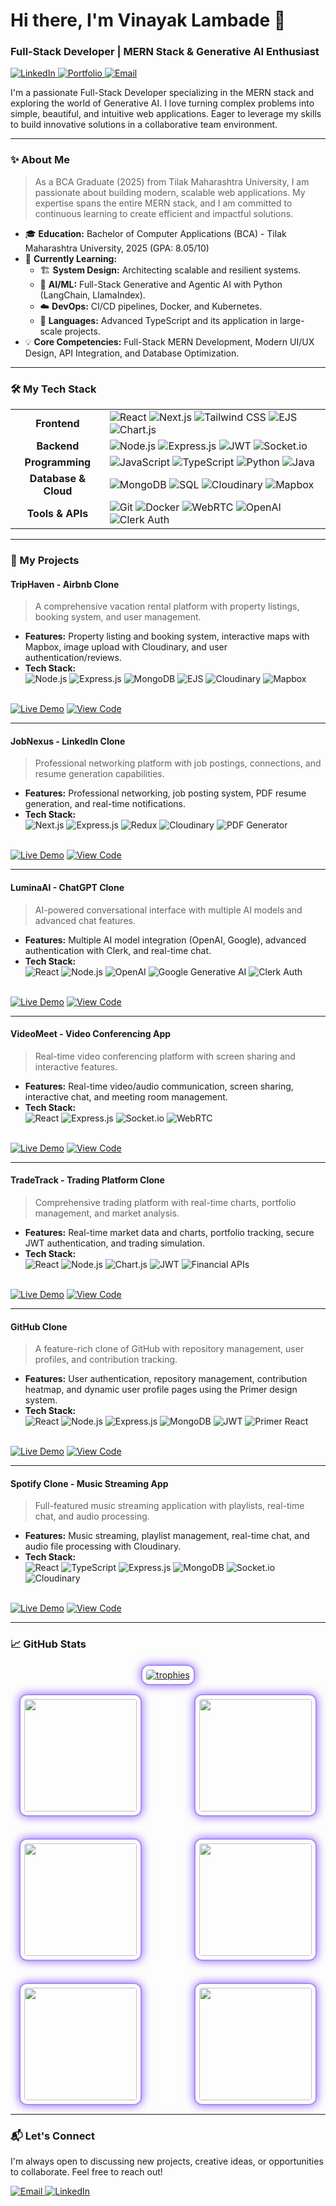 # Hi there, I'm Vinayak Lambade 👋

### Full-Stack Developer | MERN Stack & Generative AI Enthusiast

<p align="left">
  <a href="https://linkedin.com/in/vinayaklambade" target="_blank">
    <img src="https://img.shields.io/badge/LinkedIn-0077B5?style=for-the-badge&logo=linkedin&logoColor=white" alt="LinkedIn"/>
  </a>
  <a href="https://vinayak-s-portfolio.vercel.app" target="_blank">
    <img src="https://img.shields.io/badge/Portfolio-255E63?style=for-the-badge&logo=hugo&logoColor=white" alt="Portfolio"/>
  </a>
  <a href="mailto:vinayaklambade66593@gmail.com">
    <img src="https://img.shields.io/badge/Email-D14836?style=for-the-badge&logo=gmail&logoColor=white" alt="Email"/>
  </a>
</p>

I'm a passionate Full-Stack Developer specializing in the MERN stack and exploring the world of Generative AI. I love turning complex problems into simple, beautiful, and intuitive web applications. Eager to leverage my skills to build innovative solutions in a collaborative team environment.

---

### ✨ About Me

> As a BCA Graduate (2025) from Tilak Maharashtra University, I am passionate about building modern, scalable web applications. My expertise spans the entire MERN stack, and I am committed to continuous learning to create efficient and impactful solutions.

- 🎓 **Education:** Bachelor of Computer Applications (BCA) - Tilak Maharashtra University, 2025 (GPA: 8.05/10)
- 🌱 **Currently Learning:**
    - 🏗️ **System Design:** Architecting scalable and resilient systems.
    - 🤖 **AI/ML:** Full-Stack Generative and Agentic AI with Python (LangChain, LlamaIndex).
    - ☁️ **DevOps:** CI/CD pipelines, Docker, and Kubernetes.
    - 🔧 **Languages:** Advanced TypeScript and its application in large-scale projects.
- 💡 **Core Competencies:** Full-Stack MERN Development, Modern UI/UX Design, API Integration, and Database Optimization.

---

### 🛠️ My Tech Stack

<table>
  <tr>
    <td align="center"><strong>Frontend</strong></td>
    <td>
      <img src="https://img.shields.io/badge/React-20232A?style=for-the-badge&logo=react&logoColor=61DAFB" alt="React"/>
      <img src="https://img.shields.io/badge/Next.js-000000?style=for-the-badge&logo=nextdotjs&logoColor=white" alt="Next.js"/>
      <img src="https://img.shields.io/badge/Tailwind_CSS-38B2AC?style=for-the-badge&logo=tailwind-css&logoColor=white" alt="Tailwind CSS"/>
      <img src="https://img.shields.io/badge/EJS-A91E50?style=for-the-badge&logo=ejs&logoColor=white" alt="EJS"/>
      <img src="https://img.shields.io/badge/Chart.js-FF6384?style=for-the-badge&logo=chartdotjs&logoColor=white" alt="Chart.js"/>
    </td>
  </tr>
  <tr>
    <td align="center"><strong>Backend</strong></td>
    <td>
      <img src="https://img.shields.io/badge/Node.js-339933?style=for-the-badge&logo=nodedotjs&logoColor=white" alt="Node.js"/>
      <img src="https://img.shields.io/badge/Express.js-000000?style=for-the-badge&logo=express&logoColor=white" alt="Express.js"/>
      <img src="https://img.shields.io/badge/JWT-000000?style=for-the-badge&logo=jsonwebtokens&logoColor=white" alt="JWT"/>
      <img src="https://img.shields.io/badge/Socket.io-010101?style=for-the-badge&logo=socketdotio&logoColor=white" alt="Socket.io"/>
    </td>
  </tr>
    <tr>
    <td align="center"><strong>Programming</strong></td>
    <td>
      <img src="https://img.shields.io/badge/JavaScript-F7DF1E?style=for-the-badge&logo=javascript&logoColor=black" alt="JavaScript"/>
      <img src="https://img.shields.io/badge/TypeScript-3178C6?style=for-the-badge&logo=typescript&logoColor=white" alt="TypeScript"/>
      <img src="https://img.shields.io/badge/Python-3776AB?style=for-the-badge&logo=python&logoColor=white" alt="Python"/>
      <img src="https://img.shields.io/badge/Java-ED8B00?style=for-the-badge&logo=openjdk&logoColor=white" alt="Java"/>
    </td>
  </tr>
  <tr>
    <td align="center"><strong>Database & Cloud</strong></td>
    <td>
      <img src="https://img.shields.io/badge/MongoDB-4EA94B?style=for-the-badge&logo=mongodb&logoColor=white" alt="MongoDB"/>
      <img src="https://img.shields.io/badge/SQL-4479A1?style=for-the-badge&logo=mysql&logoColor=white" alt="SQL"/>
      <img src="https://img.shields.io/badge/Cloudinary-3448C5?style=for-the-badge&logo=cloudinary&logoColor=white" alt="Cloudinary"/>
      <img src="https://img.shields.io/badge/Mapbox-4264FB?style=for-the-badge&logo=mapbox&logoColor=white" alt="Mapbox"/>
    </td>
  </tr>
  <tr>
    <td align="center"><strong>Tools & APIs</strong></td>
    <td>
      <img src="https://img.shields.io/badge/Git-F05032?style=for-the-badge&logo=git&logoColor=white" alt="Git"/>
      <img src="https://img.shields.io/badge/Docker-2496ED?style=for-the-badge&logo=docker&logoColor=white" alt="Docker"/>
      <img src="https://img.shields.io/badge/WebRTC-333333?style=for-the-badge&logo=webrtc&logoColor=white" alt="WebRTC"/>
      <img src="https://img.shields.io/badge/OpenAI-412991?style=for-the-badge&logo=openai&logoColor=white" alt="OpenAI"/>
      <img src="https://img.shields.io/badge/Clerk-6C47FF?style=for-the-badge&logo=clerk&logoColor=white" alt="Clerk Auth"/>
    </td>
  </tr>
</table>

---

### 🚀 My Projects

#### TripHaven - Airbnb Clone
> A comprehensive vacation rental platform with property listings, booking system, and user management.
- **Features:** Property listing and booking system, interactive maps with Mapbox, image upload with Cloudinary, and user authentication/reviews.
- **Tech Stack:**
  <br>
  <img src="https://img.shields.io/badge/Node.js-339933?style=for-the-badge&logo=nodedotjs&logoColor=white" alt="Node.js"/>
  <img src="https://img.shields.io/badge/Express.js-000000?style=for-the-badge&logo=express&logoColor=white" alt="Express.js"/>
  <img src="https://img.shields.io/badge/MongoDB-4EA94B?style=for-the-badge&logo=mongodb&logoColor=white" alt="MongoDB"/>
  <img src="https://img.shields.io/badge/EJS-A91E50?style=for-the-badge&logo=ejs&logoColor=white" alt="EJS"/>
  <img src="https://img.shields.io/badge/Cloudinary-3448C5?style=for-the-badge&logo=cloudinary&logoColor=white" alt="Cloudinary"/>
  <img src="https://img.shields.io/badge/Mapbox-4264FB?style=for-the-badge&logo=mapbox&logoColor=white" alt="Mapbox"/>
<br>
<a href="https://triphaven-ts8p.onrender.com" target="_blank"><img src="https://img.shields.io/badge/View_Site-2ea44f?style=for-the-badge&logo=rocket&logoColor=white" alt="Live Demo"/></a>
<a href="https://github.com/VinayakLambade22/TripHaven" target="_blank"><img src="https://img.shields.io/badge/View_Code-333?style=for-the-badge&logo=github&logoColor=white" alt="View Code"/></a>
<hr>

#### JobNexus - LinkedIn Clone
> Professional networking platform with job postings, connections, and resume generation capabilities.
- **Features:** Professional networking, job posting system, PDF resume generation, and real-time notifications.
- **Tech Stack:**
  <br>
  <img src="https://img.shields.io/badge/Next.js-000000?style=for-the-badge&logo=nextdotjs&logoColor=white" alt="Next.js"/>
  <img src="https://img.shields.io/badge/Express.js-000000?style=for-the-badge&logo=express&logoColor=white" alt="Express.js"/>
  <img src="https://img.shields.io/badge/Redux-764ABC?style=for-the-badge&logo=redux&logoColor=white" alt="Redux"/>
  <img src="https://img.shields.io/badge/Cloudinary-3448C5?style=for-the-badge&logo=cloudinary&logoColor=white" alt="Cloudinary"/>
  <img src="https://img.shields.io/badge/PDF_Generator-FF5733?style=for-the-badge" alt="PDF Generator"/>
<br>
<a href="https://job-nexus-nine.vercel.app" target="_blank"><img src="https://img.shields.io/badge/View_Site-2ea44f?style=for-the-badge&logo=rocket&logoColor=white" alt="Live Demo"/></a>
<a href="https://github.com/VinayakLambade22/JobNexus" target="_blank"><img src="https://img.shields.io/badge/View_Code-333?style=for-the-badge&logo=github&logoColor=white" alt="View Code"/></a>
<hr>

#### LuminaAI - ChatGPT Clone
> AI-powered conversational interface with multiple AI models and advanced chat features.
- **Features:** Multiple AI model integration (OpenAI, Google), advanced authentication with Clerk, and real-time chat.
- **Tech Stack:**
  <br>
  <img src="https://img.shields.io/badge/React-20232A?style=for-the-badge&logo=react&logoColor=61DAFB" alt="React"/>
  <img src="https://img.shields.io/badge/Node.js-339933?style=for-the-badge&logo=nodedotjs&logoColor=white" alt="Node.js"/>
  <img src="https://img.shields.io/badge/OpenAI-412991?style=for-the-badge&logo=openai&logoColor=white" alt="OpenAI"/>
  <img src="https://img.shields.io/badge/Google_AI-4285F4?style=for-the-badge&logo=google&logoColor=white" alt="Google Generative AI"/>
  <img src="https://img.shields.io/badge/Clerk-6C47FF?style=for-the-badge&logo=clerk&logoColor=white" alt="Clerk Auth"/>
<br>
<a href="https://luminaai-1-1nrb.onrender.com" target="_blank"><img src="https://img.shields.io/badge/View_Site-2ea44f?style=for-the-badge&logo=rocket&logoColor=white" alt="Live Demo"/></a>
<a href="https://github.com/VinayakLambade22/LuminaAI" target="_blank"><img src="https://img.shields.io/badge/View_Code-333?style=for-the-badge&logo=github&logoColor=white" alt="View Code"/></a>
<hr>

#### VideoMeet - Video Conferencing App
> Real-time video conferencing platform with screen sharing and interactive features.
- **Features:** Real-time video/audio communication, screen sharing, interactive chat, and meeting room management.
- **Tech Stack:**
  <br>
  <img src="https://img.shields.io/badge/React-20232A?style=for-the-badge&logo=react&logoColor=61DAFB" alt="React"/>
  <img src="https://img.shields.io/badge/Express.js-000000?style=for-the-badge&logo=express&logoColor=white" alt="Express.js"/>
  <img src="https://img.shields.io/badge/Socket.io-010101?style=for-the-badge&logo=socketdotio&logoColor=white" alt="Socket.io"/>
  <img src="https://img.shields.io/badge/WebRTC-333333?style=for-the-badge&logo=webrtc&logoColor=white" alt="WebRTC"/>
<br>
<a href="https://videomeetfrontend-p6hl.onrender.com" target="_blank"><img src="https://img.shields.io/badge/View_Site-2ea44f?style=for-the-badge&logo=rocket&logoColor=white" alt="Live Demo"/></a>
<a href="https://github.com/VinayakLambade22/VideoMeet" target="_blank"><img src="https://img.shields.io/badge/View_Code-333?style=for-the-badge&logo=github&logoColor=white" alt="View Code"/></a>
<hr>

#### TradeTrack - Trading Platform Clone
> Comprehensive trading platform with real-time charts, portfolio management, and market analysis.
- **Features:** Real-time market data and charts, portfolio tracking, secure JWT authentication, and trading simulation.
- **Tech Stack:**
  <br>
  <img src="https://img.shields.io/badge/React-20232A?style=for-the-badge&logo=react&logoColor=61DAFB" alt="React"/>
  <img src="https://img.shields.io/badge/Node.js-339933?style=for-the-badge&logo=nodedotjs&logoColor=white" alt="Node.js"/>
  <img src="https://img.shields.io/badge/Chart.js-FF6384?style=for-the-badge&logo=chartdotjs&logoColor=white" alt="Chart.js"/>
  <img src="https://img.shields.io/badge/JWT-000000?style=for-the-badge&logo=jsonwebtokens&logoColor=white" alt="JWT"/>
  <img src="https://img.shields.io/badge/Financial_APIs-00D1C2?style=for-the-badge" alt="Financial APIs"/>
<br>
<a href="https://tradetrack-eo53.onrender.com" target="_blank"><img src="https://img.shields.io/badge/View_Site-2ea44f?style=for-the-badge&logo=rocket&logoColor=white" alt="Live Demo"/></a>
<a href="https://github.com/VinayakLambade22/TradeTrack" target="_blank"><img src="https://img.shields.io/badge/View_Code-333?style=for-the-badge&logo=github&logoColor=white" alt="View Code"/></a>
<hr>

#### GitHub Clone
> A feature-rich clone of GitHub with repository management, user profiles, and contribution tracking.
- **Features:** User authentication, repository management, contribution heatmap, and dynamic user profile pages using the Primer design system.
- **Tech Stack:**
  <br>
  <img src="https://img.shields.io/badge/React-20232A?style=for-the-badge&logo=react&logoColor=61DAFB" alt="React"/>
  <img src="https://img.shields.io/badge/Node.js-339933?style=for-the-badge&logo=nodedotjs&logoColor=white" alt="Node.js"/>
  <img src="https://img.shields.io/badge/Express.js-000000?style=for-the-badge&logo=express&logoColor=white" alt="Express.js"/>
  <img src="https://img.shields.io/badge/MongoDB-4EA94B?style=for-the-badge&logo=mongodb&logoColor=white" alt="MongoDB"/>
  <img src="https://img.shields.io/badge/JWT-000000?style=for-the-badge&logo=jsonwebtokens&logoColor=white" alt="JWT"/>
  <img src="https://img.shields.io/badge/Primer-0969DA?style=for-the-badge&logo=github&logoColor=white" alt="Primer React"/>
<br>
<a href="https://github-1-z68x.onrender.com" target="_blank"><img src="https://img.shields.io/badge/View_Site-2ea44f?style=for-the-badge&logo=rocket&logoColor=white" alt="Live Demo"/></a>
<a href="https://github.com/VinayakLambade22/Github" target="_blank"><img src="https://img.shields.io/badge/View_Code-333?style=for-the-badge&logo=github&logoColor=white" alt="View Code"/></a>
<hr>


#### Spotify Clone - Music Streaming App
> Full-featured music streaming application with playlists, real-time chat, and audio processing.
- **Features:** Music streaming, playlist management, real-time chat, and audio file processing with Cloudinary.
- **Tech Stack:**
  <br>
  <img src="https://img.shields.io/badge/React-20232A?style=for-the-badge&logo=react&logoColor=61DAFB" alt="React"/>
  <img src="https://img.shields.io/badge/TypeScript-3178C6?style=for-the-badge&logo=typescript&logoColor=white" alt="TypeScript"/>
  <img src="https://img.shields.io/badge/Express.js-000000?style=for-the-badge&logo=express&logoColor=white" alt="Express.js"/>
  <img src="https://img.shields.io/badge/MongoDB-4EA94B?style=for-the-badge&logo=mongodb&logoColor=white" alt="MongoDB"/>
  <img src="https://img.shields.io/badge/Socket.io-010101?style=for-the-badge&logo=socketdotio&logoColor=white" alt="Socket.io"/>
  <img src="https://img.shields.io/badge/Cloudinary-3448C5?style=for-the-badge&logo=cloudinary&logoColor=white" alt="Cloudinary"/>
<br>
<a href="https://spotify-poak.onrender.com" target="_blank"><img src="https://img.shields.io/badge/View_Site-2ea44f?style=for-the-badge&logo=rocket&logoColor=white" alt="Live Demo"/></a>
<a href="https://github.com/VinayakLambade22/Spotify" target="_blank"><img src="https://img.shields.io/badge/View_Code-333?style=for-the-badge&logo=github&logoColor=white" alt="View Code"/></a>
<hr>



### 📈 GitHub Stats

<p align="center">
  <a href="https://github.com/ryo-ma/github-profile-trophy">
    <img src="https://github-profile-trophy.vercel.app/?username=VinayakLambade22&theme=dracula&column=6&margin-w=10&margin-h=10" 
         alt="trophies"
         style="border: 2px solid #a78bfa; border-radius: 12px; padding: 6px; box-shadow: 0 0 15px #8b5cf6;" />
  </a>
</p>

<!-- Row 1 -->
<p align="center" style="margin-bottom: 35px;">
  <img src="https://github-readme-stats.vercel.app/api?username=VinayakLambade22&show_icons=true&theme=dracula&hide_border=false" 
       height="180em"
       style="margin-right: 40px; border: 2px solid #a78bfa; border-radius: 12px; padding: 6px; box-shadow: 0 0 15px #8b5cf6;" />
  <img src="https://github-readme-streak-stats.herokuapp.com/?user=VinayakLambade22&theme=dracula&hide_border=false" 
       height="180em"
       style="margin-left: 40px; border: 2px solid #a78bfa; border-radius: 12px; padding: 6px; box-shadow: 0 0 15px #8b5cf6;" />
</p>

<!-- Row 2 -->
<p align="center" style="margin: 35px 0;">
  <img src="https://github-readme-stats.vercel.app/api/top-langs/?username=VinayakLambade22&layout=compact&theme=dracula&hide_border=false" 
       height="180em"
       style="margin-right: 40px; border: 2px solid #a78bfa; border-radius: 12px; padding: 6px; box-shadow: 0 0 15px #8b5cf6;" />
  <img src="https://github-profile-summary-cards.vercel.app/api/cards/repos-per-language?username=VinayakLambade22&theme=dracula&hide_border=false" 
       height="180em"
       style="margin-left: 40px; border: 2px solid #a78bfa; border-radius: 12px; padding: 6px; box-shadow: 0 0 15px #8b5cf6;" />
</p>

<!-- Row 3 -->
<p align="center" style="margin-top: 35px;">
  <img src="https://github-profile-summary-cards.vercel.app/api/cards/most-commit-language?username=VinayakLambade22&theme=dracula&hide_border=false" 
       height="180em"
       style="margin-right: 40px; border: 2px solid #a78bfa; border-radius: 12px; padding: 6px; box-shadow: 0 0 15px #8b5cf6;" />
  <img src="https://github-profile-summary-cards.vercel.app/api/cards/profile-details?username=VinayakLambade22&theme=dracula&hide_border=false" 
       height="180em"
       style="margin-left: 40px; border: 2px solid #a78bfa; border-radius: 12px; padding: 6px; box-shadow: 0 0 15px #8b5cf6;" />
</p>



---

### 📬 Let's Connect

I'm always open to discussing new projects, creative ideas, or opportunities to collaborate. Feel free to reach out!

<p align="left">
  <a href="mailto:vinayaklambade66593@gmail.com">
    <img src="https://img.shields.io/badge/Email-D14836?style=for-the-badge&logo=gmail&logoColor=white" alt="Email"/>
  </a>
  <a href="https://linkedin.com/in/vinayaklambade" target="_blank">
    <img src="https://img.shields.io/badge/LinkedIn-0077B5?style=for-the-badge&logo=linkedin&logoColor=white" alt="LinkedIn"/>
  </a>
</p>
